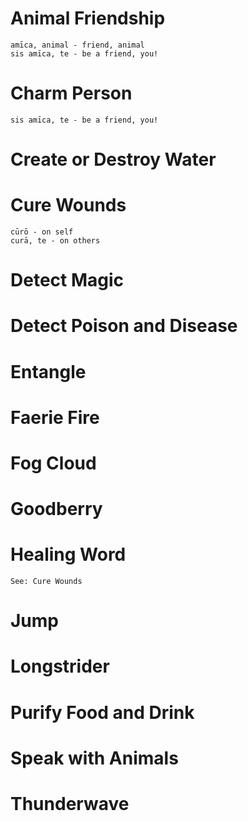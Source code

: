 # Animal Friendship
```
amīca, animal - friend, animal
sis amīca, te - be a friend, you!
```
# Charm Person
```
sis amīca, te - be a friend, you!
```
# Create or Destroy Water
# Cure Wounds
```
cūrō - on self
curā, te - on others
```
# Detect Magic
# Detect Poison and Disease
# Entangle
# Faerie Fire
# Fog Cloud
# Goodberry
# Healing Word
```
See: Cure Wounds
```
# Jump
# Longstrider
# Purify Food and Drink
# Speak with Animals
# Thunderwave